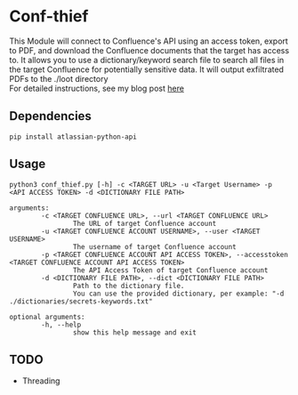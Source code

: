 # Conf-thief
This Module will connect to Confluence's API using an access token, export to PDF, and download the Confluence documents that the target has access to.  It allows you to use a dictionary/keyword search file to search all files in the target Confluence for potentially sensitive data.  It will output exfiltrated PDFs to the ./loot directory\
For detailed instructions, see my blog post [here](https://antman1p-30185.medium.com/stealing-all-of-the-confluence-things-94bd96a84dc0)
## Dependencies
`pip install atlassian-python-api`
## Usage
```
python3 conf_thief.py [-h] -c <TARGET URL> -u <Target Username> -p <API ACCESS TOKEN> -d <DICTIONARY FILE PATH>

arguments:
        -c <TARGET CONFLUENCE URL>, --url <TARGET CONFLUENCE URL>
                The URL of target Confluence account
        -u <TARGET CONFLUENCE ACCOUNT USERNAME>, --user <TARGET USERNAME>
                The username of target Confluence account
        -p <TARGET CONFLUENCE ACCOUNT API ACCESS TOKEN>, --accesstoken <TARGET CONFLUENCE ACCOUNT API ACCESS TOKEN>
                The API Access Token of target Confluence account
        -d <DICTIONARY FILE PATH>, --dict <DICTIONARY FILE PATH>
                Path to the dictionary file.
                You can use the provided dictionary, per example: "-d ./dictionaries/secrets-keywords.txt"

optional arguments:
        -h, --help
                show this help message and exit
```
## TODO
- Threading
